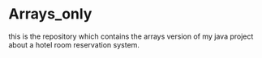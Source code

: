# Arrays_only
this is the repository which contains the arrays version of my java project about a hotel room reservation system.
